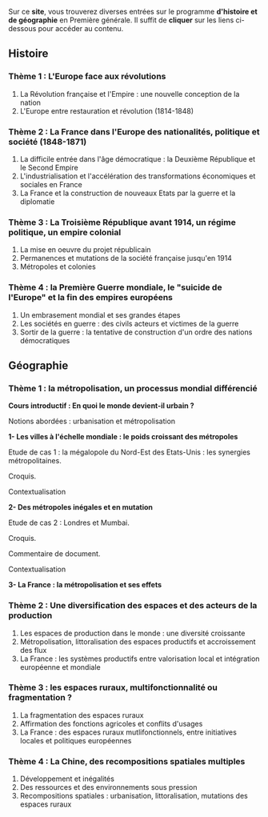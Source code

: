 
Sur ce **site**, vous trouverez diverses entrées sur le programme **d'histoire et de géographie** en Première générale.
Il suffit de **cliquer** sur les liens ci-dessous pour accéder au contenu.

## Histoire
### Thème 1 : L'Europe face aux révolutions
1. La Révolution française et l'Empire : une nouvelle conception de la nation
2. L'Europe entre restauration et révolution (1814-1848)

### Thème 2 : La France dans l'Europe des nationalités, politique et société (1848-1871)
1. La difficile entrée dans l'âge démocratique : la Deuxième République et le Second Empire
2. L'industrialisation et l'accélération des transformations économiques et sociales en France
3. La France et la construction de nouveaux Etats par la guerre et la diplomatie

### Thème 3 : La Troisième République avant 1914, un régime politique, un empire colonial
1. La mise en oeuvre du projet républicain
2. Permanences et mutations de la société française jusqu'en 1914
3. Métropoles et colonies

### Thème 4 : la Première Guerre mondiale, le "suicide de l'Europe" et la fin des empires européens
1. Un embrasement mondial et ses grandes étapes
2. Les sociétés en guerre : des civils acteurs et victimes de la guerre
3. Sortir de la guerre : la tentative de construction d'un ordre des nations démocratiques

## Géographie
### Thème 1 : la métropolisation, un processus mondial différencié
**Cours introductif : En quoi le monde devient-il urbain ?**

Notions abordées : urbanisation et métropolisation

**1- Les villes à l'échelle mondiale : le poids croissant des métropoles**

Etude de cas 1 : la mégalopole du Nord-Est des Etats-Unis : les synergies métropolitaines.

Croquis.

Contextualisation

**2- Des métropoles inégales et en mutation**

Etude de cas 2 : Londres et Mumbai.

Croquis.

Commentaire de document.

Contextualisation

**3- La France : la métropolisation et ses effets**

### Thème 2 : Une diversification des espaces et des acteurs de la production
1. Les espaces de production dans le monde : une diversité croissante
2. Métropolisation, littoralisation des espaces productifs et accroissement des flux
3. La France : les systèmes productifs entre valorisation local et intégration européenne et mondiale

### Thème 3 : les espaces ruraux, multifonctionnalité ou fragmentation ?
1. La fragmentation des espaces ruraux
2. Affirmation des fonctions agricoles et conflits d'usages
3. La France : des espaces ruraux mutlifonctionnels, entre initiatives locales et politiques européennes

### Thème 4 : La Chine, des recompositions spatiales multiples
1. Développement et inégalités
2. Des ressources et des environnements sous pression
3. Recompositions spatiales : urbanisation, littoralisation, mutations des espaces ruraux
